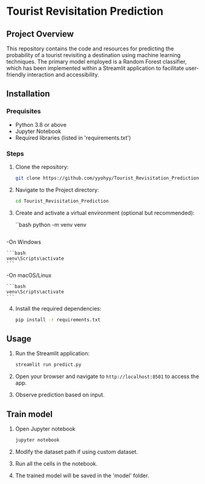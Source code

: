 # Tourist Revisitation Prediction

## Project Overview 

This repository contains the code and resources for predicting the probability of a tourist revisiting a destination using machine learning techniques. The primary model employed is a Random Forest classifier, which has been implemented within a Streamlit application to facilitate user-friendly interaction and accessibility.


## Installation

### Prequisites

 - Python 3.8 or above
 - Jupyter Notebook
 - Required libraries (listed in 'requirements.txt')

### Steps

1. Clone the repository:
   
    ```bash
    git clone https://github.com/yyohyy/Tourist_Revisitation_Prediction.git
    ```
    
2. Navigate to the Project directory:
   
    ```bash
    cd Tourist_Revisitation_Prediction
    ```
    
3. Create and activate a virtual environment (optional but recommended):

   ``bash
    python -m venv venv
    ```
    
 -On Windows
    
    ```bash
    venv\Scripts\activate
    ```
    
-On macOS/Linux

    ```bash
    venv\Scripts\activate
    ```
    
4. Install the required dependencies:
   
    ```bash
    pip install -r requirements.txt
    ```

## Usage

1. Run the Streamlit application:
 
    ```bash
    streamlit run predict.py
    ```
    
2. Open your browser and navigate to `http://localhost:8501` to access the app.
3. Observe prediction based on input.
   

## Train model

1. Open Jupyter notebook

   ```bash
   jupyter notebook
   ```
   
3. Modify the dataset path if using custom dataset.
4. Run all the cells in the notebook.
5. The trained model will be saved in the 'model' folder.   



